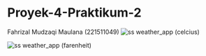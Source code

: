 # Proyek-4-Praktikum-2
Fahrizal Mudzaqi Maulana (221511049)
![ss weather_app (celcius)](https://github.com/jekforger/Proyek-4-Praktikum-2/assets/149549687/269067b9-1f11-4309-bad9-c7c8a1d89dad)

![ss weather_app (farenheit)](https://github.com/jekforger/Proyek-4-Praktikum-2/assets/149549687/f06b46b7-e59a-4c75-b9f9-a9f64a84a303)
